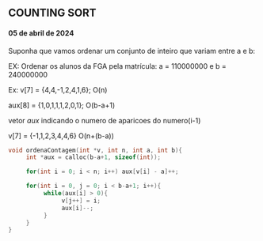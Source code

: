 ## COUNTING SORT

#### 05 de abril de 2024

Suponha que vamos ordenar um conjunto de inteiro que variam entre a e b:

EX: Ordenar os alunos da FGA pela matrícula: a = 110000000 e b = 240000000

Ex: v[7] = {4,4,-1,2,4,1,6}; O(n)

aux[8] = {1,0,1,1,1,2,0,1}; O(b-a+1)

vetor *aux* indicando o numero de aparicoes do numero(i-1)

v[7] = {-1,1,2,3,4,4,6} O(n+(b-a))

```c
void ordenaContagem(int *v, int n, int a, int b){
     int *aux = calloc(b-a+1, sizeof(int));

     for(int i = 0; i < n; i++) aux[v[i] - a]++;

     for(int i = 0, j = 0; i < b-a+1; i++){
          while(aux[i] > 0){
               v[j++] = i;
               aux[i]--;
          }
     }
}
```
